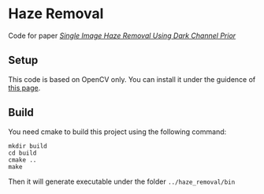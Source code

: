 # Haze Removal
Code for paper [*Single Image Haze Removal Using Dark Channel Prior*](http://cn.bing.com/academic/profile?id=00c685d62fb1b326466854c7302cfa20&encoded=0&v=paper_preview&mkt=zh-cn)

## Setup
This code is based on OpenCV only. You can install it under the guidence of [this page](http://docs.opencv.org/master/df/d65/tutorial_table_of_content_introduction.html).

## Build
You need cmake to build this project using the following command:
```
mkdir build
cd build
cmake ..
make
```
Then it will generate executable under the folder `../haze_removal/bin`
